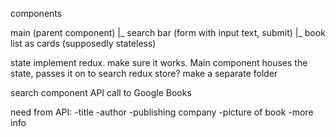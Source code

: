 components

main (parent component)
|_ search bar (form with input text, submit)
|_ book list as cards (supposedly stateless)



state
    implement redux. make sure it works.
    Main component houses the state, passes it on to search
    redux store? make a separate folder


search component
    API call to Google Books


need from API:
-title
-author
-publishing company
-picture of book
-more info